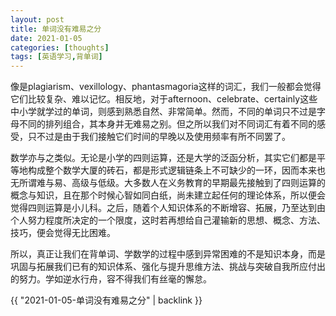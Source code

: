 ```yaml
---
layout: post
title: 单词没有难易之分
date: 2021-01-05
categories: [thoughts]
tags: [英语学习,背单词]
---
```


像是plagiarism、vexillology、phantasmagoria这样的词汇，我们一般都会觉得它们比较复杂、难以记忆。相反地，对于afternoon、celebrate、certainly这些中小学就学过的单词，则感到熟悉自然、非常简单。然而，不同的单词只不过是字母不同的排列组合，其本身并无难易之别。但之所以我们对不同词汇有着不同的感受，只不过是由于我们接触它们时间的早晚以及使用频率有所不同罢了。

数学亦与之类似。无论是小学的四则运算，还是大学的泛函分析，其实它们都是平等地构成整个数学大厦的砖石，都是形式逻辑链条上不可缺少的一环，因而本来也无所谓难与易、高级与低级。大多数人在义务教育的早期最先接触到了四则运算的概念与知识，且在那个时候心智如同白纸，尚未建立起任何的理论体系，所以便会觉得四则运算是小儿科。之后，随着个人知识体系的不断增容、拓展，乃至达到由个人努力程度所决定的一个限度，这时若再想给自己灌输新的思想、概念、方法、技巧，便会觉得无比困难。

所以，真正让我们在背单词、学数学的过程中感到异常困难的不是知识本身，而是巩固与拓展我们已有的知识体系、强化与提升思维方法、挑战与突破自我所应付出的努力。学如逆水行舟，容不得我们有丝毫的懈怠。

{{ "2021-01-05-单词没有难易之分" | backlink }}
